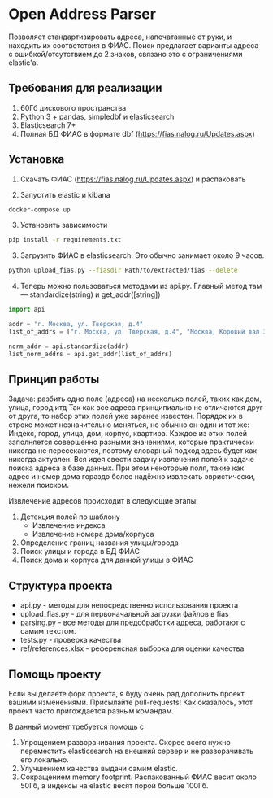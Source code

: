# Open Address Parser
Позволяет стандартизировать адреса, напечатанные от руки, и находить их соответствия в ФИАС. 
Поиск предлагает варианты адреса с ошибкой/отсутствием до 2 знаков, связано это с ограничениями elastic'а. 

## Требования для реализации
1.	60Гб дискового пространства
2.	Python 3 + pandas, simpledbf и elasticsearch
3.	Elasticsearch 7+
4.	Полная БД ФИАС в формате dbf (https://fias.nalog.ru/Updates.aspx)

## Установка
1. Скачать ФИАС (https://fias.nalog.ru/Updates.aspx) и распаковать

2. Запустить elastic и kibana
```bash
docker-compose up
```
3. Установить зависимости
```bash
pip install -r requirements.txt
```
3. Загрузить ФИАС в elasticsearch. Это обычно занимает около 9 часов.
```bash
python upload_fias.py --fiasdir Path/to/extracted/fias --delete
```
4. Теперь можно пользоваться методами из api.py. Главный метод там — standardize(string) и get_addr([string])
```python
import api

addr = "г. Москва, ул. Тверская, д.4"
list_of_addrs = ["г. Москва, ул. Тверская, д.4", "Москва, Коровий вал 3"]

norm_addr = api.standardize(addr)
list_norm_addrs = api.get_addr(list_of_addrs)
```
## Принцип работы
Задача: разбить одно поле (адреса) на несколько полей, таких как дом, улица, город итд
Так как все адреса принципиально не отличаются друг от друга, то набор этих полей уже заранее известен. Порядок их в строке может незначительно меняться, но обычно он один и тот же: Индекс, город, улица, дом, корпус, квартира. Каждое из этих полей заполняется совершенно разными значениями, которые практически никогда не пересекаются, поэтому словарный подход здесь будет как никогда актуален.
Вся идея свести задачу извлечения полей к задаче поиска адреса в базе данных.
При этом некоторые поля, такие как адрес и номер дома гораздо более надёжно извлекать эвристически, нежели поиском. 

Извлечение адресов происходит в следующие этапы:
1.	Детекция полей по шаблону
    *	Извлечение индекса
    *	Извлечение номера дома/корпуса
2.	Определение границ названия улицы/города
3.	Поиск улицы и города в БД ФИАС
4.	Поиск дома и корпуса для данной улицы в ФИАС

## Структура проекта
- api.py - методы для непосредственно использования проекта
- upload_fias.py - для первоначальной загрузки файлов в fias
- parsing.py - все методы для предобработки адреса, работают с самим текстом.
- tests.py - проверка качества
- ref/references.xlsx - референсная выборка для оценки качества

## Помощь проекту
Если вы делаете форк проекта, я буду очень рад дополнить проект вашими изменениями. Присылайте pull-requests! Как оказалось, этот проект часто пригождается разным командам.

В данный момент требуется помощь с
1. Упрощением разворачивания проекта. Скорее всего нужно переместить elasticsearch на внешний сервер и не разворачивать его локально.
2. Улучшением качества выдачи самим elastic.
3. Сокращением memory footprint. Распакованный ФИАС весит около 50Гб, а индексы на elastic весят порой больше 100Гб.

